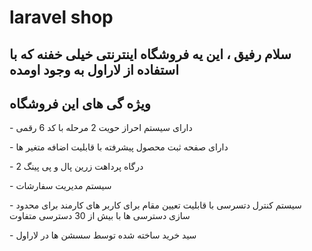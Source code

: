 # laravel shop

## سلام رفیق ، این یه فروشگاه اینترنتی خیلی خفنه که با استفاده از لاراول به وجود اومده

## ویژه گی های این فروشگاه
    
<p aligh="right">- دارای سیستم احراز حویت 2 مرحله با کد 6 رقمی</p>
<p aligh="right">- دارای صفحه ثبت محصول پیشرفته با قابلیت اضافه متغیر ها</p>    
<p aligh="right">- 2 درگاه پرداهت زرین پال و پی پینگ</p>    
<p aligh="right">- سیستم مدیریت سفارشات</p>   
<p aligh="right">- سیستم کنترل دتسرسی با قابلیت تعیین مقام برای کاربر های کارمند برای محدود سازی دسترسی ها با بیش از 30 دسترسی متفاوت</p>   
<p aligh="right">- سید خرید ساخته شده توسط سسشن ها در لاراول</p>   
